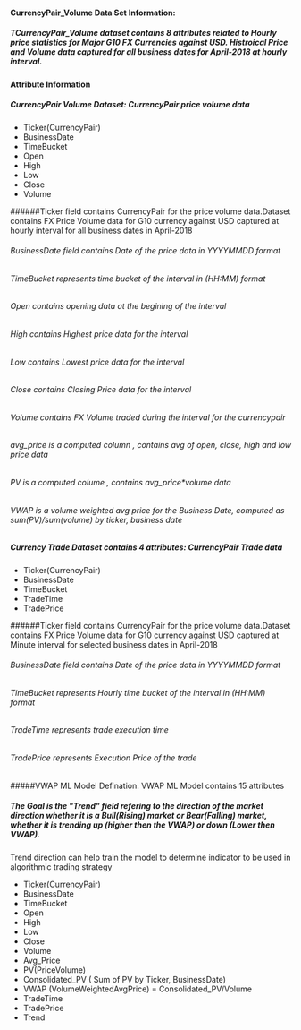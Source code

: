 #### CurrencyPair_Volume Data Set Information:

##### TCurrencyPair_Volume dataset contains 8 attributes related to Hourly price statistics for Major G10 FX Currencies against USD. Histroical Price and Volume data captured for all business dates for April-2018 at hourly interval.

#### Attribute Information
##### CurrencyPair Volume Dataset: CurrencyPair price volume data
- Ticker(CurrencyPair)
- BusinessDate
- TimeBucket
- Open
- High 
- Low
- Close
- Volume


######Ticker field contains CurrencyPair for the price volume data.Dataset contains  FX Price Volume data for G10 currency against USD  captured at hourly interval for all business dates in April-2018
###### BusinessDate field contains Date of the price data in YYYYMMDD format
###### TimeBucket represents time bucket of the interval in (HH:MM) format
###### Open contains opening data at the begining of the interval
###### High contains Highest price data for the interval
###### Low contains Lowest price data for the interval
###### Close contains Closing Price data for the interval
###### Volume contains FX Volume traded during the interval for the currencypair
###### avg_price is a computed column , contains avg of open, close, high and low price data
###### PV is a computed colume , contains avg_price*volume data
###### VWAP is a volume weighted avg price for the Business Date, computed as sum(PV)/sum(volume) by ticker, business date

##### Currency Trade Dataset contains 4 attributes: CurrencyPair Trade data
- Ticker(CurrencyPair)
- BusinessDate
- TimeBucket
- TradeTime 
- TradePrice 

######Ticker field contains CurrencyPair for the price volume data.Dataset contains  FX Price Volume data for G10 currency against USD  captured at Minute interval for selected business dates in April-2018
###### BusinessDate field contains Date of the price data in YYYYMMDD format
###### TimeBucket represents Hourly time bucket of the interval in (HH:MM) format
###### TradeTime represents trade execution time
###### TradePrice represents Execution Price of the trade

#####VWAP ML Model Defination: VWAP ML Model contains 15 attributes
##### The Goal  is the "Trend" field refering to the direction of the market direction whether it is a Bull(Rising) market or Bear(Falling) market, whether it is trending up (higher then the VWAP) or down (Lower then  VWAP).
Trend direction can help train the model to determine indicator to be used in algorithmic trading strategy

- Ticker(CurrencyPair)
- BusinessDate
- TimeBucket
- Open
- High 
- Low
- Close
- Volume
- Avg_Price
- PV(PriceVolume)
- Consolidated_PV ( Sum of PV by Ticker, BusinessDate)
- VWAP (VolumeWeightedAvgPrice) = Consolidated_PV/Volume
- TradeTime
- TradePrice
- Trend


